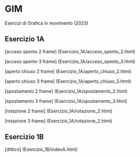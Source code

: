 # GIM
Esercizi di Grafica in movimento (2023)

## Esercizio 1A
[acceso spento 2 frame] (Esercizio_1A/acceso_spento_2.html) 

[acceso spento 3 frame] (Esercizio_1A/acceso_spento_3.html) 

[aperto chiuso 2 frame] (Esercizio_1A/aperto_chiuso_2.html) 

[aperto chiuso 3 frame] (Esercizio_1A/aperto_chiuso_3.html) 

[spostamento 2 frame] (Esercizio_1A/spostamento_2.html) 

[spostamento 3 frame] (Esercizio_1A/spostamento_3.html) 

[rotazione 2 frame] (Esercizio_1A/rotazione_2.html)  

[rotazione 3 frame] (Esercizio_1A/rotazione_2.html)  

## Esercizio 1B
[dittico] (Esercizio_1B/indexA.html)
